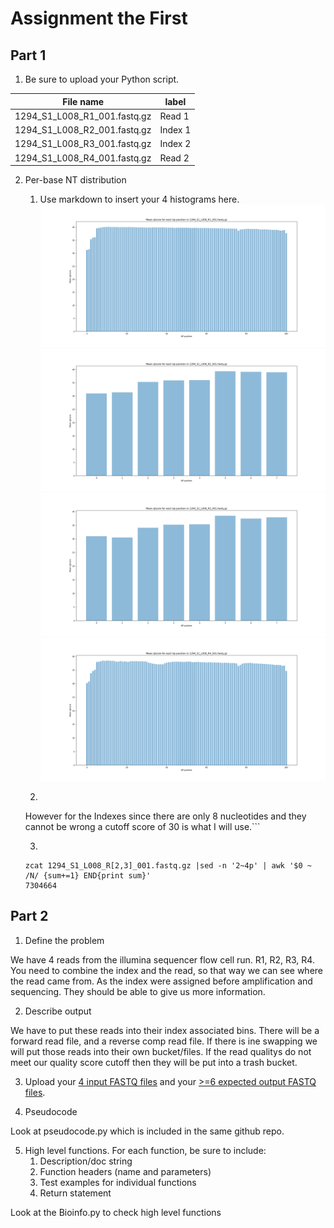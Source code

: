 # Assignment the First

## Part 1
1. Be sure to upload your Python script.

| File name | label |
|---|---|
| 1294_S1_L008_R1_001.fastq.gz | Read 1 |
| 1294_S1_L008_R2_001.fastq.gz | Index 1 |
| 1294_S1_L008_R3_001.fastq.gz | Index 2 |
| 1294_S1_L008_R4_001.fastq.gz | Read 2 |

2. Per-base NT distribution
    1. Use markdown to insert your 4 histograms here.
    !['R1 Graph'](./distribution/1294_S1_L008_R1_001.fastq.gz-stats.png)
    !['R2 Graph'](./distribution/1294_S1_L008_R2_001.fastq.gz-stats.png)
    !['R3 Graph'](./distribution/1294_S1_L008_R3_001.fastq.gz-stats.png)
    !['R4 Graph'](./distribution/1294_S1_L008_R4_001.fastq.gz-stats.png)

    2. ```20 qScores are a favorable cutoff for our purposes for reads. As long as the whole read has a 20 qScore overall, then it will be of high quality enough to proceed forward with. A qScore of 20 will have a 1 in 100 chance of having an incorrect read associated with it. Which is good for the enitre read, since the there are 101 bps within the read as a whole. If only 1 nucleotide is wrong, that will be corrected for by the other reads which should have the correct nucleotide.
    
    However for the Indexes since there are only 8 nucleotides and they cannot be wrong a cutoff score of 30 is what I will use.```
    
    3. 
    ```
    zcat 1294_S1_L008_R[2,3]_001.fastq.gz |sed -n '2~4p' | awk '$0 ~ /N/ {sum+=1} END{print sum}' 
    7304664
    ```
    
## Part 2
1. Define the problem

We have 4 reads from the illumina sequencer flow cell run. R1, R2, R3, R4. You need to combine the index and the read, so that way we can see where the read came from. As the index were assigned before amplification and sequencing. They should be able to give us more information. 

2. Describe output

We have to put these reads into their index associated bins. There will be a forward read file, and a reverse comp read file. If there is ine swapping we will put those reads into their own bucket/files. If the read qualitys do not meet our quality score cutoff then they will be put into a trash bucket. 

3. Upload your [4 input FASTQ files](../TEST-input_FASTQ) and your [>=6 expected output FASTQ files](../TEST-output_FASTQ).

4. Pseudocode

Look at pseudocode.py which is included in the same github repo.

5. High level functions. For each function, be sure to include:
    1. Description/doc string
    2. Function headers (name and parameters)
    3. Test examples for individual functions
    4. Return statement


Look at the Bioinfo.py to check high level functions